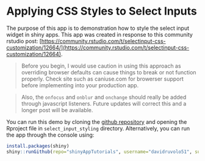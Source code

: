 # Applying CSS Styles to Select Inputs

The purpose of this app is to demonstration how to style the select input widget in shiny apps. This app was created in response to this community rstudio post: [https://community.rstudio.com/t/selectinput-css-customization/12664/](https://community.rstudio.com/t/selectinput-css-customization/12664).

> Before you begin, I would use caution in using this approach as overriding browser defaults can cause things to break or not function properly. Check site such as caniuse.com for browerser support before implementing into your production app.

> Also, the `onfocus` and `onblur` and `onchange` should really be added through javascript listeners. Future updates will correct this and a longer post will be available.

You can run this demo by cloning the [github repository](https://github.com/davidruvolo51/shinyAppTutorials) and opening the Rproject file in `select_input_styling` directory. Alternatively, you can run the app through the console using:

```r
install.packages(shiny)
shiny::runGithub(repo="shinyAppTutorials", username="davidruvolo51", subdir="select_input_styling")
```

